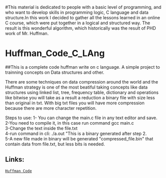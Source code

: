 #This material is dedicated to people with a basic level of programming, and who want to develop skills in programming logic, C language and data structure.In this work I decided to gather all the lessons learned in an online C course, which were put together in a logical and structured way. The result is this wonderful algorithm, which historically was the result of PHD work of Mr. Huffman.

# Huffman_Code_C_LAng

##This is a complete code huffman write on c language. A simple project to trainning concepts on Data structures and other.

There are some techniques on data compression around the world and the Huffman strategy is one of the most beatiful
taking concepts like data structures using  linked list, tree, frequency table, dictionary and operations like bitwise
you will take as a result a reduction a binary file with size less than original in txt. With big txt files you will have more compression because there are more character repetition.
 

Steps to use:
1- You can change the main.c file in any text editor and save.  
2-You need to compile it, in this case run command gcc main.c  
3-Change the text inside the file.txt  
4-run command in cli: ./a.out "This is a binary generated after step 2.  
5-A new file made in binary will be generated "compressed_file.bin" that contain data from file.txt, but less bits is 
needed. 

## Links:
[`Huffman Code`](https://github.com/EngineerMarcilioS/Huffman_Code_C_LAng)



